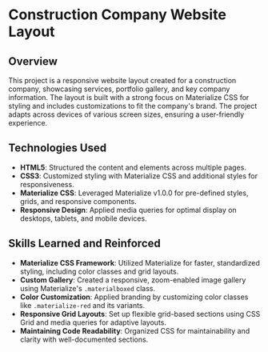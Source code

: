 # Construction Company Website Layout

## Overview
This project is a responsive website layout created for a construction company, showcasing services, portfolio gallery, and key company information. The layout is built with a strong focus on Materialize CSS for styling and includes customizations to fit the company's brand. The project adapts across devices of various screen sizes, ensuring a user-friendly experience.

## Technologies Used
- **HTML5**: Structured the content and elements across multiple pages.
- **CSS3**: Customized styling with Materialize CSS and additional styles for responsiveness.
- **Materialize CSS**: Leveraged Materialize v1.0.0 for pre-defined styles, grids, and responsive components.
- **Responsive Design**: Applied media queries for optimal display on desktops, tablets, and mobile devices.

## Skills Learned and Reinforced
- **Materialize CSS Framework**: Utilized Materialize for faster, standardized styling, including color classes and grid layouts.
- **Custom Gallery**: Created a responsive, zoom-enabled image gallery using Materialize's `.materialboxed` class.
- **Color Customization**: Applied branding by customizing color classes like `.materialize-red` and its variants.
- **Responsive Grid Layouts**: Set up flexible grid-based sections using CSS Grid and media queries for adaptive layouts.
- **Maintaining Code Readability**: Organized CSS for maintainability and clarity with well-documented sections.
